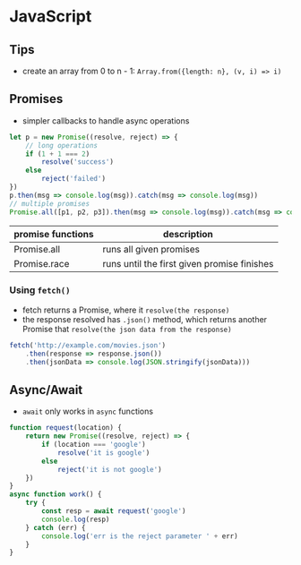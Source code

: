 # JavaScript
## Tips
- create an array from 0 to n - 1: `Array.from({length: n}, (v, i) => i)`

## Promises
- simpler callbacks to handle async operations
```javascript
let p = new Promise((resolve, reject) => {
    // long operations
    if (1 + 1 === 2)
        resolve('success')
    else
        reject('failed')
})
p.then(msg => console.log(msg)).catch(msg => console.log(msg))
// multiple promises
Promise.all([p1, p2, p3]).then(msg => console.log(msg)).catch(msg => console.log(msg))
```

| promise functions | description                                 |
|-------------------|---------------------------------------------|
| Promise.all       | runs all given promises                     |
| Promise.race      | runs until the first given promise finishes |

### Using `fetch()`
- fetch returns a Promise, where it `resolve(the response)`
- the response resolved has `.json()` method, which returns another Promise that `resolve(the json data from the response)`
```javascript
fetch('http://example.com/movies.json')
    .then(response => response.json())
    .then(jsonData => console.log(JSON.stringify(jsonData)))
```

## Async/Await
- `await` only works in `async` functions
```javascript
function request(location) {
    return new Promise((resolve, reject) => {
        if (location === 'google')
            resolve('it is google')
        else
            reject('it is not google')
    })
}
async function work() {
    try {
        const resp = await request('google') 
        console.log(resp)
    } catch (err) {
        console.log('err is the reject parameter ' + err)
    }
}
```
